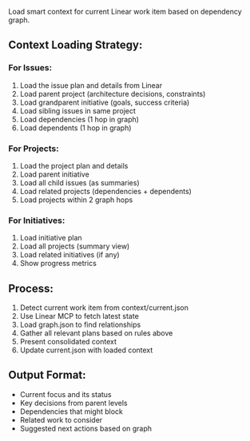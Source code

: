 Load smart context for current Linear work item based on dependency graph.

## Context Loading Strategy:

### For Issues:
1. Load the issue plan and details from Linear
2. Load parent project (architecture decisions, constraints)
3. Load grandparent initiative (goals, success criteria)
4. Load sibling issues in same project
5. Load dependencies (1 hop in graph)
6. Load dependents (1 hop in graph)

### For Projects:
1. Load the project plan and details
2. Load parent initiative
3. Load all child issues (as summaries)
4. Load related projects (dependencies + dependents)
5. Load projects within 2 graph hops

### For Initiatives:
1. Load initiative plan
2. Load all projects (summary view)
3. Load related initiatives (if any)
4. Show progress metrics

## Process:
1. Detect current work item from context/current.json
2. Use Linear MCP to fetch latest state
3. Load graph.json to find relationships
4. Gather all relevant plans based on rules above
5. Present consolidated context
6. Update current.json with loaded context

## Output Format:
- Current focus and its status
- Key decisions from parent levels
- Dependencies that might block
- Related work to consider
- Suggested next actions based on graph